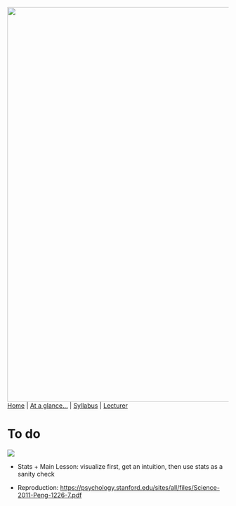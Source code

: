 [<img width=900 src="https://raw.githubusercontent.com/txt/fss16/master/img/fss16.png">](http://tiny.cc/fss2016)   
[Home](http://tiny.cc/fss2016) |
[At a glance...](OVERVIEW.md) |
[Syllabus](SYLLABUS.md) |
[Lecturer](http://menzies.us) 


# To do


![](http://tiny.cc/soonish)

+ Stats
      + Main Lesson: visualize first, get an intuition, then use stats as a sanity check

+ Reproduction: https://psychology.stanford.edu/sites/all/files/Science-2011-Peng-1226-7.pdf
